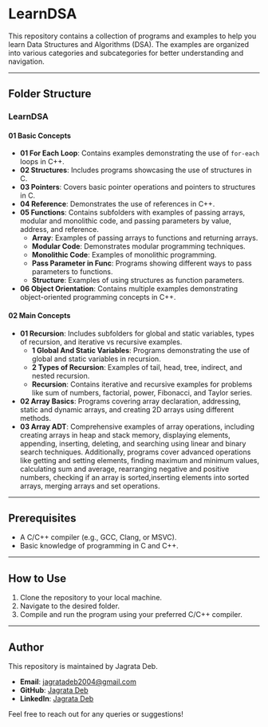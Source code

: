 # LearnDSA

This repository contains a collection of programs and examples to help you learn Data Structures and Algorithms (DSA). The examples are organized into various categories and subcategories for better understanding and navigation.

---

## Folder Structure

### LearnDSA

#### 01 Basic Concepts
- **01 For Each Loop**: Contains examples demonstrating the use of `for-each` loops in C++.
- **02 Structures**: Includes programs showcasing the use of structures in C.
- **03 Pointers**: Covers basic pointer operations and pointers to structures in C.
- **04 Reference**: Demonstrates the use of references in C++.
- **05 Functions**: Contains subfolders with examples of passing arrays, modular and monolithic code, and passing parameters by value, address, and reference.
  - **Array**: Examples of passing arrays to functions and returning arrays.
  - **Modular Code**: Demonstrates modular programming techniques.
  - **Monolithic Code**: Examples of monolithic programming.
  - **Pass Parameter in Func**: Programs showing different ways to pass parameters to functions.
  - **Structure**: Examples of using structures as function parameters.
- **06 Object Orientation**: Contains multiple examples demonstrating object-oriented programming concepts in C++.

#### 02 Main Concepts
- **01 Recursion**: Includes subfolders for global and static variables, types of recursion, and iterative vs recursive examples.
  - **1 Global And Static Variables**: Programs demonstrating the use of global and static variables in recursion.
  - **2 Types of Recursion**: Examples of tail, head, tree, indirect, and nested recursion.
  - **Recursion**: Contains iterative and recursive examples for problems like sum of numbers, factorial, power, Fibonacci, and Taylor series.
- **02 Array Basics**: Programs covering array declaration, addressing, static and dynamic arrays, and creating 2D arrays using different methods.
- **03 Array ADT**: Comprehensive examples of array operations, including creating arrays in heap and stack memory, displaying elements, appending, inserting, deleting, and searching using linear and binary search techniques. Additionally, programs cover advanced operations like getting and setting elements, finding maximum and minimum values, calculating sum and average, rearranging negative and positive numbers, checking if an array is sorted,inserting elements into sorted arrays, merging arrays and set operations.

---

## Prerequisites

- A C/C++ compiler (e.g., GCC, Clang, or MSVC).
- Basic knowledge of programming in C and C++.

---

## How to Use

1. Clone the repository to your local machine.
2. Navigate to the desired folder.
3. Compile and run the program using your preferred C/C++ compiler.

---

## Author

This repository is maintained by Jagrata Deb.

- **Email**: jagratadeb2004@gmail.com
- **GitHub**: [Jagrata Deb](https://github.com/jagratadeb)
- **LinkedIn**: [Jagrata Deb](https://www.linkedin.com/in/jagratadeb/)

Feel free to reach out for any queries or suggestions!


